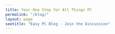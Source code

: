 ```yaml
---
title: Your One Stop for All Things PC 
permalink: "/blog/"
layout: page
seotitle: "Easy PC Blog - Join the Discussion"
---
```


